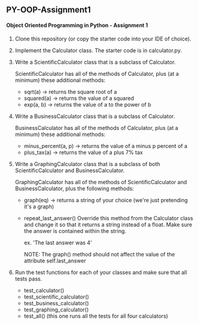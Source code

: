 ## PY-OOP-Assignment1
#### Object Oriented Programming in Python - Assignment 1

1. Clone this repository (or copy the starter code into your IDE of choice).
2. Implement the Calculator class. The starter code is in calculator.py.
3. Write a ScientificCalculator class that is a subclass of Calculator.

    ScientificCalculator has all of the methods of Calculator, plus (at a minimum) these additional methods:

      - sqrt(a) -> returns the square root of a
      - squared(a) -> returns the value of a squared
      - exp(a, b) -> returns the value of a to the power of b

4. Write a BusinessCalculator class that is a subclass of Calculator. 

    BusinessCalculator has all of the methods of Calculator, plus (at a minimum) these additional methods:

      - minus_percent(a, p) -> returns the value of a minus p percent of a
      - plus_tax(a) -> returns the value of a plus 7% tax

5. Write a GraphingCalculator class that is a subclass of both ScientificCalculator and BusinessCalculator.

    GraphingCalculator has all of the methods of ScientificCalculator and BusinessCalculator, plus the following methods:
    
    - graph(eq) -> returns a string of your choice (we're just pretending it's a graph)
    - repeat_last_answer()  Override this method from the Calculator class and change it so that it returns a string instead of a float. Make sure the answer is contained within the string.
     
        ex. 'The last answer was 4'

        NOTE: The graph() method should not affect the value of the attribute self.last_answer

6. Run the test functions for each of your classes and make sure that all tests pass.

    - test_calculator()
    - test_scientific_calculator()
    - test_business_calculator()
    - test_graphing_calculator()
    - test_all()  (this one runs all the tests for all four calculators)
